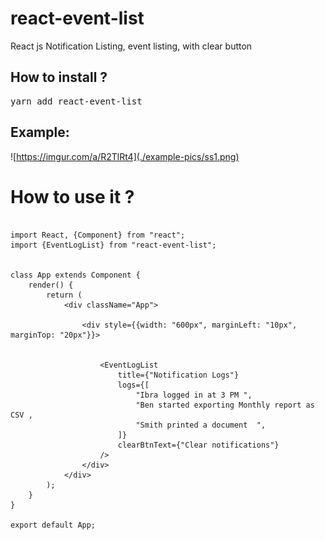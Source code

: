 # react-event-list
React js Notification Listing, event listing, with clear button

<h2>How to install ?</h2> 
<pre>
yarn add react-event-list
</pre>

<h2>Example:</h2>

![https://imgur.com/a/R2TlRt4](./example-pics/ss1.png)

<h1>How to use it ? </h1>

```

import React, {Component} from "react";
import {EventLogList} from "react-event-list";


class App extends Component {
    render() {
        return (
            <div className="App">

                <div style={{width: "600px", marginLeft: "10px", marginTop: "20px"}}>


                    <EventLogList
                        title={"Notification Logs"}
                        logs={[
                            "Ibra logged in at 3 PM ",
                            "Ben started exporting Monthly report as CSV ,
                            "Smith printed a document  ",
                        ]}
                        clearBtnText={"Clear notifications"}
                    />
                </div>
            </div>
        );
    }
}

export default App;



```
